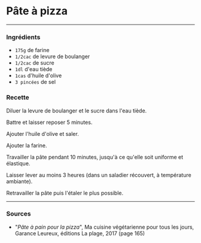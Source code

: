 # Pâte à pizza

---

### Ingrédients

* `175g` de farine
* `1/2cac` de levure de boulanger
* `1/2cac` de sucre
* `1dl` d'eau tiède
* `1cas` d'huile d'olive
* `3 pincées` de sel

### Recette

Diluer la levure de boulanger et le sucre dans l'eau tiède.

Battre et laisser reposer 5 minutes.

Ajouter l'huile d'olive et saler.

Ajouter la farine.

Travailler la pâte pendant 10 minutes, jusqu'à ce qu'elle soit uniforme et élastique.

Laisser lever au moins 3 heures (dans un saladier récouvert, à température ambiante).

Retravailler la pâte puis l'étaler le plus possible.

---

### Sources

* "*Pâte à pain pour la pizza*", Ma cuisine végétarienne pour tous les jours, Garance Leureux, éditions La plage, 2017 (page 165)
